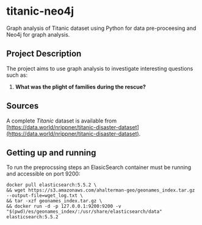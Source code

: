# titanic-neo4j
Graph analysis of Titanic dataset using Python for data pre-proceesing and Neo4j for graph analysis. 

## Project Description
The project aims to use graph analysis to investigate interesting questions such as:

1) **What was the plight of families during the rescue?**

## Sources
A complete *Titanic* dataset is available from [https://data.world/nrippner/titanic-disaster-dataset](https://data.world/nrippner/titanic-disaster-dataset). 

## Getting up and running
To run the preprocssing steps an ElasicSearch container must be running and accessible on port 9200:
```
docker pull elasticsearch:5.5.2 \
&& wget https://s3.amazonaws.com/ahalterman-geo/geonames_index.tar.gz --output-file=wget_log.txt \
&& tar -xzf geonames_index.tar.gz \
&& docker run -d -p 127.0.0.1:9200:9200 -v "$(pwd)/es/geonames_index/:/usr/share/elasticsearch/data" elasticsearch:5.5.2
```